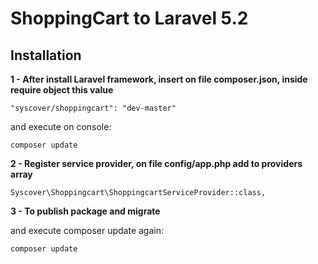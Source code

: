 # ShoppingCart to Laravel 5.2

## Installation

**1 - After install Laravel framework, insert on file composer.json, inside require object this value**
```
"syscover/shoppingcart": "dev-master"
```

and execute on console:
```
composer update
```

**2 - Register service provider, on file config/app.php add to providers array**

```
Syscover\Shoppingcart\ShoppingcartServiceProvider::class,

```

**3 - To publish package and migrate**

and execute composer update again:
```
composer update
```